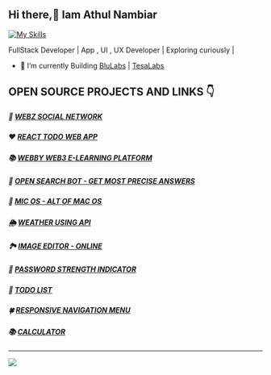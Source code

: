 ## Hi there,👋 Iam Athul Nambiar
[![My Skills](https://skillicons.dev/icons?i=react,nodejs,mongodb,express,postman,figma,tailwind,js,jquery,bootstrap,c,androidstudio,codepen,firebase,github&theme=light)](https://skillicons.dev)

FullStack Developer | App , UI , UX Developer |  Exploring curiously |

- 🦾 I’m currently Building [BluLabs](https://play.google.com/store/apps/dev?id=7183312321357597419) | [TesaLabs](https://play.google.com/store/apps/dev?id=8316335420629473234)
<!-- | Social Space | [Stoki](https://www.stoki.shop/) | adbit.in | -->
<!--- 🌱 I’m currently learning  Flutter, DSA 
- ❤️ JavaScript, Bootstrap , C, C++ , JQuery , CSS3 , HTML5  
- 🧪 INTERMEDIATE - PHP, SQL, Flutter -->      
## OPEN SOURCE PROJECTS AND LINKS 👇    
 
##### 🎉 [WEBZ SOCIAL NETWORK ](https://webz-client.vercel.app)
#####  ❤️ [REACT TODO WEB APP](https://react-web-todo.netlify.app/)
##### 📚 [WEBBY WEB3 E-LEARNING PLATFORM ](https://athul-22.github.io/WEBBY-WEB-3-LEARNING-PLATFORM/)
##### 🤖 [OPEN SEARCH BOT - GET MOST PRECISE ANSWERS](https://athul-22.github.io/OPEN-SEARCH-BOT/)
##### 🌈 [MIC OS - ALT OF MAC OS](https://athul-22.github.io/micos/)
##### 🌦️ [WEATHER USING API](https://athul-22.github.io/weather)
##### 🏞️ [IMAGE EDITOR - ONLINE](https://athul-22.github.io/image-editor-online)
##### 🔐 [PASSWORD STRENGTH INDICATOR](https://athul-22.github.io/password-strength-indicator) 
##### 📝 [TODO LIST](https://athul-22.github.io/todo/)
##### 🍀 [RESPONSIVE NAVIGATION MENU](https://athul-22.github.io/responsive-navigation)
##### 📚 [CALCULATOR](https://athul-22.github.io/calculator)
---

![](https://komarev.com/ghpvc/?username=athul-22&style=flat-square)

